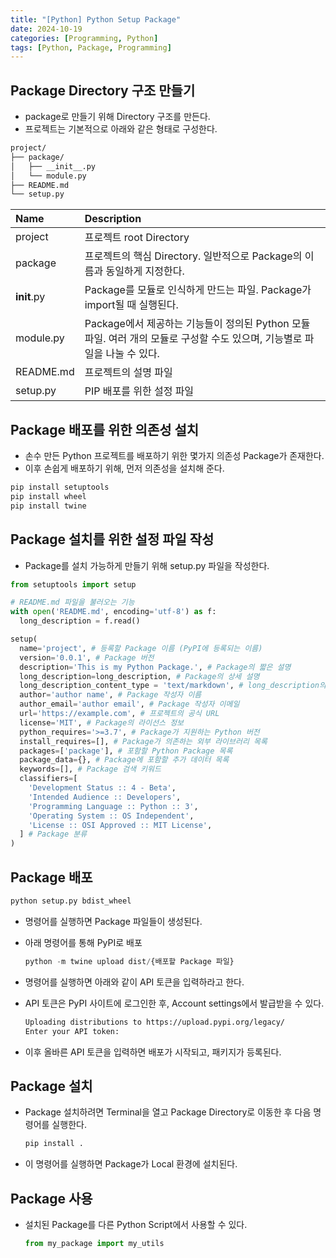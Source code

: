```yaml
---
title: "[Python] Python Setup Package"
date: 2024-10-19
categories: [Programming, Python]
tags: [Python, Package, Programming]
---
```


## Package Directory 구조 만들기

- package로 만들기 위해 Directory 구조를 만든다.
- 프로젝트는 기본적으로 아래와 같은 형태로 구성한다.

```bash
project/
├── package/
│   ├── __init__.py
│   └── module.py
├── README.md
└── setup.py
```

| Name | Description |
|:-|:-|
| project | 프로젝트 root Directory |
| package | 프로젝트의 핵심 Directory. 일반적으로 Package의 이름과 동일하게 지정한다. |
| __init__.py | Package를 모듈로 인식하게 만드는 파일. Package가 import될 때 실행된다. |
| module.py | Package에서 제공하는 기능들이 정의된 Python 모듈 파일. 여러 개의 모듈로 구성할 수도 있으며, 기능별로 파일을 나눌 수 있다. |
| README.md | 프로젝트의 설명 파일 |
| setup.py | PIP 배포를 위한 설정 파일 |

## Package 배포를 위한 의존성 설치
- 손수 만든 Python 프로젝트를 배포하기 위한 몇가지 의존성 Package가 존재한다.
- 이후 손쉽게 배포하기 위해, 먼저 의존성을 설치해 준다.

```bash
pip install setuptools
pip install wheel
pip install twine
```

## Package 설치를 위한 설정 파일 작성

- Package를 설치 가능하게 만들기 위해 setup.py 파일을 작성한다.

```py
from setuptools import setup

# README.md 파일을 불러오는 기능
with open('README.md', encoding='utf-8') as f:
  long_description = f.read()

setup(
  name='project', # 등록할 Package 이름 (PyPI에 등록되는 이름)
  version='0.0.1', # Package 버전
  description='This is my Python Package.', # Package의 짧은 설명
  long_description=long_description, # Package의 상세 설명
  long_description_content_type = 'text/markdown', # long_description의 형식
  author='author name', # Package 작성자 이름
  author_email='author email', # Package 작성자 이메일
  url='https://example.com', # 프로젝트의 공식 URL
  license='MIT', # Package의 라이선스 정보
  python_requires='>=3.7', # Package가 지원하는 Python 버전
  install_requires=[], # Package가 의존하는 외부 라이브러리 목록
  packages=['package'], # 포함할 Python Package 목록
  package_data={}, # Package에 포함할 추가 데이터 목록
  keywords=[], # Package 검색 키워드
  classifiers=[
    'Development Status :: 4 - Beta',
    'Intended Audience :: Developers',
    'Programming Language :: Python :: 3',
    'Operating System :: OS Independent',
    'License :: OSI Approved :: MIT License',
  ] # Package 분류
)
```

## Package 배포

```bash
python setup.py bdist_wheel
```

- 명령어를 실행하면 Package 파일들이 생성된다.
- 아래 명령어를 통해 PyPI로 배포
    ```py
    python -m twine upload dist/{배포할 Package 파일}
    ```

- 명령어를 실행하면 아래와 같이 API 토큰을 입력하라고 한다.
- API 토큰은 PyPI 사이트에 로그인한 후, Account settings에서 발급받을 수 있다.
    ```bash
    Uploading distributions to https://upload.pypi.org/legacy/
    Enter your API token: 
    ```

- 이후 올바른 API 토큰을 입력하면 배포가 시작되고, 패키지가 등록된다.

## Package 설치

- Package 설치하려면 Terminal을 열고 Package Directory로 이동한 후 다음 명령어를 실행한다.
    ```bash
    pip install .
    ```

- 이 명령어를 실행하면 Package가 Local 환경에 설치된다.

## Package 사용

- 설치된 Package를 다른 Python Script에서 사용할 수 있다.
    ```py
    from my_package import my_utils
    ```